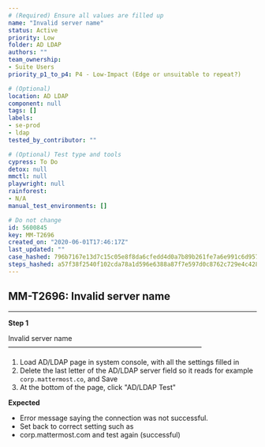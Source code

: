 ```yaml
---
# (Required) Ensure all values are filled up
name: "Invalid server name"
status: Active
priority: Low
folder: AD LDAP
authors: ""
team_ownership:
- Suite Users
priority_p1_to_p4: P4 - Low-Impact (Edge or unsuitable to repeat?)

# (Optional)
location: AD LDAP
component: null
tags: []
labels:
- se-prod
- ldap
tested_by_contributor: ""

# (Optional) Test type and tools
cypress: To Do
detox: null
mmctl: null
playwright: null
rainforest:
- N/A
manual_test_environments: []

# Do not change
id: 5600845
key: MM-T2696
created_on: "2020-06-01T17:46:17Z"
last_updated: ""
case_hashed: 796b7167e13d7c15c05e8f8da6cfedd4d0a7b89b261fe7a6e991c6d9575467a06e4192a5f7ccab012fd60caae385b041
steps_hashed: a57f38f2540f102cda78a1d596e6388a87f7e597d0c8762c729e4c42840f936630c09535919a0174edd44120b774a03d
---
```


<!-- (Auto-generated) Based on frontmatter's "key" and "name" -->

## MM-T2696: Invalid server name

---

**Step 1**

Invalid server name\
————————————————————————————

1. Load AD/LDAP page in system console, with all the settings filled in
2. Delete the last letter of the AD/LDAP server field so it reads for example `corp.mattermost.co`, and Save
3. At the bottom of the page, click "AD/LDAP Test"

**Expected**

- Error message saying the connection was not successful.
- Set back to correct setting such as
- corp.mattermost.com and test again (successful)
